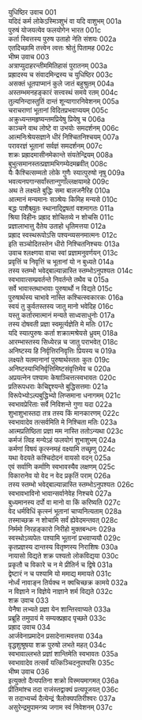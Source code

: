 युधिष्ठिर उवाच	001    
यदिदं कर्म लोकेऽस्मिञ्शुभं वा यदि वाशुभम्	001a  
पुरुषं योजयत्येव फलयोगेन भारत	001c  
कर्ता स्वित्तस्य पुरुष उताहो नेति संशयः	002a  
एतदिच्छामि तत्त्वेन त्वत्तः श्रोतुं पितामह	002c  
भीष्म उवाच	003    
अत्राप्युदाहरन्तीममितिहासं पुरातनम्	003a  
प्रह्रादस्य च संवादमिन्द्रस्य च युधिष्ठिर	003c  
असक्तं धूतपाप्मानं कुले जातं बहुश्रुतम्	004a  
अस्तम्भमनहङ्कारं सत्त्वस्थं समये रतम्	004c  
तुल्यनिन्दास्तुतिं दान्तं शून्यागारनिवेशनम्	005a  
चराचराणां भूतानां विदितप्रभवाप्ययम्	005c  
अक्रुध्यन्तमहृष्यन्तमप्रियेषु प्रियेषु च	006a  
काञ्चने वाथ लोष्टे वा उभयोः समदर्शनम्	006c  
आत्मनिःश्रेयसज्ञाने धीरं निश्चितनिश्चयम्	007a  
परावरज्ञं भूतानां सर्वज्ञं समदर्शनम्	007c  
शक्रः प्रह्रादमासीनमेकान्ते संयतेन्द्रियम्	008a  
बुभुत्समानस्तत्प्रज्ञामभिगम्येदमब्रवीत्	008c  
यैः कैश्चित्सम्मतो लोके गुणैः स्यात्पुरुषो नृषु	009a  
भवत्यनपगान्सर्वांस्तान्गुणाँल्लक्षयामहे	009c  
अथ ते लक्ष्यते बुद्धिः समा बालजनैरिह	010a  
आत्मानं मन्यमानः सञ्श्रेयः किमिह मन्यसे	010c  
बद्धः पाशैश्च्युतः स्थानाद्द्विषतां वशमागतः	011a  
श्रिया विहीनः प्रह्राद शोचितव्ये न शोचसि	011c  
प्रज्ञालाभात्तु दैतेय उताहो धृतिमत्तया	012a  
प्रह्राद स्वस्थरूपोऽसि पश्यन्व्यसनमात्मनः	012c  
इति सञ्चोदितस्तेन धीरो निश्चितनिश्चयः	013a  
उवाच श्लक्ष्णया वाचा स्वां प्रज्ञामनुवर्णयन्	013c  
प्रवृत्तिं च निवृत्तिं च भूतानां यो न बुध्यते	014a  
तस्य स्तम्भो भवेद्बाल्यान्नास्ति स्तम्भोऽनुपश्यतः	014c  
स्वभावात्सम्प्रवर्तन्ते निवर्तन्ते तथैव च	015a  
सर्वे भावास्तथाभावाः पुरुषार्थो न विद्यते	015c  
पुरुषार्थस्य चाभावे नास्ति कश्चित्स्वकारकः	016a  
स्वयं तु कुर्वतस्तस्य जातु मानो भवेदिह	016c  
यस्तु कर्तारमात्मानं मन्यते साध्वसाधुनोः	017a  
तस्य दोषवती प्रज्ञा स्वमूर्त्यज्ञेति मे मतिः	017c  
यदि स्यात्पुरुषः कर्ता शक्रात्मश्रेयसे ध्रुवम्	018a  
आरम्भास्तस्य सिध्येरन्न च जातु पराभवेत्	018c  
अनिष्टस्य हि निर्वृत्तिरनिवृत्तिः प्रियस्य च	019a  
लक्ष्यते यतमानानां पुरुषार्थस्ततः कुतः	019c  
अनिष्टस्याभिनिर्वृत्तिमिष्टसंवृत्तिमेव च	020a  
अप्रयत्नेन पश्यामः केषाञ्चित्तत्स्वभावतः	020c  
प्रतिरूपधराः केचिद्दृश्यन्ते बुद्धिसत्तमाः	021a  
विरूपेभ्योऽल्पबुद्धिभ्यो लिप्समाना धनागमम्	021c  
स्वभावप्रेरिताः सर्वे निविशन्ते गुणा यदा	022a  
शुभाशुभास्तदा तत्र तस्य किं मानकारणम्	022c  
स्वभावादेव तत्सर्वमिति मे निश्चिता मतिः	023a  
आत्मप्रतिष्ठिता प्रज्ञा मम नास्ति ततोऽन्यथा	023c  
कर्मजं त्विह मन्येऽहं फलयोगं शुभाशुभम्	024a  
कर्मणां विषयं कृत्स्नमहं वक्ष्यामि तच्छृणु	024c  
यथा वेदयते कश्चिदोदनं वायसो वदन्	025a  
एवं सर्वाणि कर्माणि स्वभावस्यैव लक्षणम्	025c  
विकारानेव यो वेद न वेद प्रकृतिं पराम्	026a  
तस्य स्तम्भो भवेद्बाल्यान्नास्ति स्तम्भोऽनुपश्यतः	026c  
स्वभावभाविनो भावान्सर्वानेवेह निश्चये	027a  
बुध्यमानस्य दर्पो वा मानो वा किं करिष्यति	027c  
वेद धर्मविधिं कृत्स्नं भूतानां चाप्यनित्यताम्	028a  
तस्माच्छक्र न शोचामि सर्वं ह्येवेदमन्तवत्	028c  
निर्ममो निरहङ्कारो निरीहो मुक्तबन्धनः	029a  
स्वस्थोऽव्यपेतः पश्यामि भूतानां प्रभवाप्ययौ	029c  
कृतप्रज्ञस्य दान्तस्य वितृष्णस्य निराशिषः	030a  
नायासो विद्यते शक्र पश्यतो लोकविद्यया	030c  
प्रकृतौ च विकारे च न मे प्रीतिर्न च द्विषे	031a  
द्वेष्टारं न च पश्यामि यो ममाद्य ममायते	031c  
नोर्ध्वं नावाङ्न तिर्यक्च न क्वचिच्छक्र कामये	032a  
न विज्ञाने न विज्ञेये नाज्ञाने शर्म विद्यते	032c  
शक्र उवाच	033    
येनैषा लभ्यते प्रज्ञा येन शान्तिरवाप्यते	033a  
प्रब्रूहि तमुपायं मे सम्यक्प्रह्राद पृच्छते	033c  
प्रह्राद उवाच	034    
आर्जवेनाप्रमादेन प्रसादेनात्मवत्तया	034a  
वृद्धशुश्रूषया शक्र पुरुषो लभते महत्	034c  
स्वभावाल्लभते प्रज्ञां शान्तिमेति स्वभावतः	035a  
स्वभावादेव तत्सर्वं यत्किञ्चिदनुपश्यसि	035c  
भीष्म उवाच	036    
इत्युक्तो दैत्यपतिना शक्रो विस्मयमागमत्	036a  
प्रीतिमांश्च तदा राजंस्तद्वाक्यं प्रत्यपूजयत्	036c  
स तदाभ्यर्च्य दैत्येन्द्रं त्रैलोक्यपतिरीश्वरः	037a  
असुरेन्द्रमुपामन्त्र्य जगाम स्वं निवेशनम्	037c  

